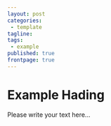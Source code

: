 ```yaml
---
layout: post
categories:
 - template
tagline:
tags:
 - example
published: true
frontpage: true
---
```


# Example Hading

Please write your text here...